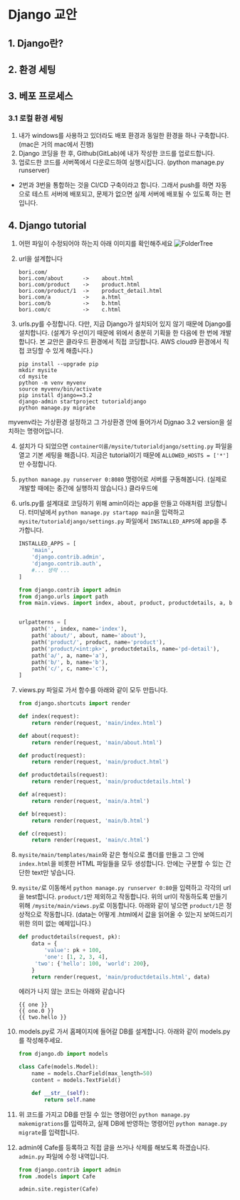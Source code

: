 # Django 교안

## 1. Django란?

## 2. 환경 세팅

## 3. 베포 프로세스

### 3.1 로컬 환경 세팅

1. 내가 windows를 사용하고 있더라도 배포 환경과 동일한 환경을 하나 구축합니다. (mac은 거의 mac에서 진행)
2. Django 코딩을 한 후, Github(GitLab)에 내가 작성한 코드를 업로드합니다.
3. 업로드한 코드를 서버쪽에서 다운로드하여 실행시킵니다. (python manage.py runserver)

- 2번과 3번을 통합하는 것을 CI/CD 구축이라고 합니다. 그래서 push를 하면 자동으로 테스트 서버에 배포되고, 문제가 없으면 실제 서버에 배포될 수 있도록 하는 편입니다.

## 4. Django tutorial

1. 어떤 파일이 수정되어야 하는지 아래 이미지를 확인해주세요
   ![FolderTree](./FolderTree.png)
2. url을 설계합니다

   ```
   bori.com/
   bori.com/about      ->    about.html
   bori.com/product    ->    product.html
   bori.com/product/1  ->    product_detail.html
   bori.com/a          ->    a.html
   bori.com/b          ->    b.html
   bori.com/c          ->    c.html
   ```

3. urls.py를 수정합니다. 다만, 지금 Django가 설치되어 있지 않기 때문에 Django를 설치합니다. (설계가 우선이기 때문에 위에서 충분히 기획을 한 다음에 한 번에 개발합니다. 본 교안은 클라우드 환경에서 직접 코딩합니다. AWS cloud9 환경에서 직접 코딩할 수 있게 해줍니다.)

   ```
   pip install --upgrade pip
   mkdir mysite
   cd mysite
   python -m venv myvenv
   source myvenv/bin/activate
   pip install django==3.2
   django-admin startproject tutorialdjango
   python manage.py migrate
   ```

myvenv라는 가상환경 설정하고 그 가상환경 안에 들어가서 Djgnao 3.2 version을 설치하는 명령어입니다.

4. 설치가 다 되었으면 `container이름/mysite/tutorialdjango/setting.py` 파일을 열고 기본 세팅을 해줍니다. 지금은 tutorial이기 때문에 `ALLOWED_HOSTS = ['*']`만 수정합니다.

5. `python manage.py runserver 0:8080` 명령어로 서버를 구동해봅니다. (실제로 개발할 때에는 중간에 실행하지 않습니다.) 클라우드에

6. urls.py를 설계대로 코딩하기 위해 amin이라는 app을 만들고 아래처럼 코딩합니다. 터미널에서 `python manage.py startapp main`을 입력하고 `mysite/tutorialdjango/settings.py` 파일에서 `INSTALLED_APPS`에 app을 추가합니다.

   ```python
   INSTALLED_APPS = [
       'main',
       'django.contrib.admin',
       'django.contrib.auth',
       #... 생략 ...
   ]
   ```

   ```python
   from django.contrib import admin
   from django.urls import path
   from main.views. import index, about, product, productdetails, a, b, c


   urlpatterns = [
       path('', index, name='index'),
       path('about/', about, name='about'),
       path('product/', product, name='product'),
       path('product/<int:pk>', productdetails, name='pd-detail'),
       path('a/', a, name='a'),
       path('b/', b, name='b'),
       path('c/', c, name='c'),
   ]
   ```

7. views.py 파일로 가서 함수를 아래와 같이 모두 만듭니다.

   ```python
   from django.shortcuts import render

   def index(request):
       return render(request, 'main/index.html')

   def about(request):
       return render(request, 'main/about.html')

   def product(request):
       return render(request, 'main/product.html')

   def productdetails(request):
       return render(request, 'main/productdetails.html')

   def a(request):
       return render(request, 'main/a.html')

   def b(request):
       return render(request, 'main/b.html')

   def c(request):
       return render(request, 'main/c.html')
   ```

8. `mysite/main/templates/main`와 같은 형식으로 폴더를 만들고 그 안에 `index.html`을 비롯한 HTML 파일들을 모두 생성합니다. 안에는 구분할 수 있는 간단한 text만 넣습니다.

9. `mysite/`로 이동해서 `python manage.py runserver 0:80`을 입력하고 각각의 url을 test합니다. `product/1`만 제외하고 작동합니다. 위의 url이 작동하도록 만들기 위해 `/mysite/main/views.py`로 이동합니다. 아래와 같이 넣으면 `product/1`은 정상적으로 작동합니다. (data는 어떻게 .html에서 값을 읽어올 수 있는지 보여드리기 위한 의미 없는 예제입니다.)

   ```python
   def productdetails(request, pk):
       data = {
           'value': pk + 100,
           'one': [1, 2, 3, 4],
        'two': {'hello': 100, 'world': 200},
       }
       return render(request, 'main/productdetails.html', data)
   ```

   에러가 나지 않는 코드는 아래와 같습니다

   ```django
   {{ one }}
   {{ one.0 }}
   {{ two.hello }}
   ```

10. models.py로 가서 홈페이지에 들어갈 DB를 설계합니다. 아래와 같이 models.py를 작성해주세요.

    ```python
    from django.db import models

    class Cafe(models.Model):
        name = models.CharField(max_length=50)
        content = models.TextField()

        def __str__(self):
            return self.name
    ```

11. 위 코드를 가지고 DB를 만질 수 있는 명령어인 `python manage.py makemigrations`를 입력하고, 실제 DB에 반영하는 명령어인 `python manage.py migrate`를 입력합니다.

12. admin에 Cafe를 등록하고 직접 글을 쓰거나 삭제를 해보도록 하겠습니다. `admin.py` 파일에 수정 내역입니다.

    ```python
    from django.contrib import admin
    from .models import Cafe

    admin.site.register(Cafe)
    ```
